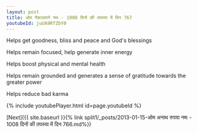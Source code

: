 ```yaml
---
layout: post
title: ओम नैकाठमाने नमः - 1008 दिनों की तपस्या में दिन 767
youtubeId: juUA9RfZbY0
---
```

 
 
Helps get goodness, bliss and peace and God's blessings
 
Helps remain focused, help generate inner energy 
 
Helps boost physical and mental health 
 
Helps remain grounded and generates a sense of gratitude towards the greater power 
 
Helps reduce bad karma
 
 
 
 


{% include youtubePlayer.html id=page.youtubeId %}
 
[Next]({{ site.baseurl }}{% link  split1/_posts/2013-01-15-ओम अनाथ रुपया नमः - 1008 दिनों की तपस्या में दिन 766.md%})
 
